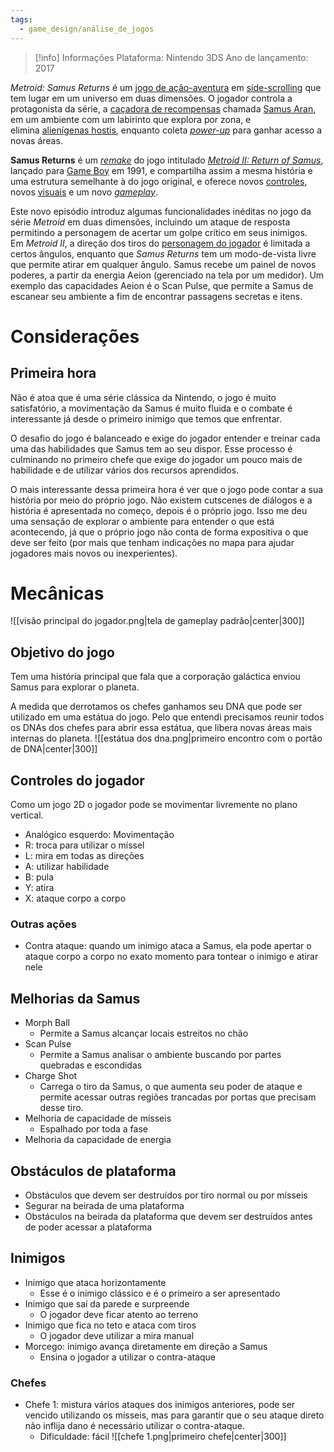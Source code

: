 ```yaml
---
tags:
  - game_design/análise_de_jogos
---
```

> [!info] Informações
> Plataforma: Nintendo 3DS
> Ano de lançamento: 2017

_Metroid: Samus Returns_ é um [jogo de ação-aventura](https://pt.wikipedia.org/wiki/Jogo_eletr%C3%B4nico_de_a%C3%A7%C3%A3o-aventura "Jogo eletrônico de ação-aventura") em [side-scrolling](https://pt.wikipedia.org/wiki/Side-scrolling "Side-scrolling") que tem lugar em um universo em duas dimensões. O jogador controla a protagonista da série, a [caçadora de recompensas](https://pt.wikipedia.org/wiki/Ca%C3%A7ador_de_recompensas "Caçador de recompensas") chamada [Samus Aran](https://pt.wikipedia.org/wiki/Samus_Aran "Samus Aran"), em um ambiente com um labirinto que explora por zona, e elimina [alienígenas hostis](https://pt.wikipedia.org/wiki/Xenomorfo "Xenomorfo"), enquanto coleta _[power-up](https://pt.wikipedia.org/wiki/Power-up "Power-up")_ para ganhar acesso a novas áreas. 

**Samus Returns** é um _[remake](https://pt.wikipedia.org/wiki/Remake "Remake")_ do jogo intitulado _[Metroid II: Return of Samus](https://pt.wikipedia.org/wiki/Metroid_II:_Return_of_Samus "Metroid II: Return of Samus")_, lançado para [Game Boy](https://pt.wikipedia.org/wiki/Game_Boy "Game Boy") em 1991, e compartilha assim a mesma história e uma estrutura semelhante à do jogo original, e oferece novos [controles](https://pt.wikipedia.org/wiki/Controlador_de_jogo "Controlador de jogo"), novos [visuais](https://pt.wikipedia.org/wiki/Gr%C3%A1ficos_de_jogos_eletr%C3%B4nicos "Gráficos de jogos eletrônicos") e um novo _[gameplay](https://pt.wikipedia.org/wiki/Gameplay "Gameplay")_. 

Este novo episódio introduz algumas funcionalidades inéditas no jogo da série _Metroid_ em duas dimensões, incluindo um ataque de resposta permitindo a personagem de acertar um golpe crítico em seus inimigos. Em _Metroid II_, a direção dos tiros do [personagem do jogador](https://pt.wikipedia.org/wiki/Personagem_do_jogador "Personagem do jogador") é limitada a certos ângulos, enquanto que _Samus Returns_ tem um modo-de-vista livre que permite atirar em qualquer ângulo. Samus recebe um painel de novos poderes, a partir da energia Aeion (gerenciado na tela por um medidor). Um exemplo das capacidades Aeion é o Scan Pulse, que permite a Samus de escanear seu ambiente a fim de encontrar passagens secretas e itens.

# Considerações

## Primeira hora

Não é atoa que é uma série clássica da Nintendo, o jogo é muito satisfatório, a movimentação da Samus é muito fluida e o combate é interessante já desde o primeiro inimigo que temos que enfrentar.

O desafio do jogo é balanceado e exige do jogador entender e treinar cada uma das habilidades que Samus tem ao seu dispor. Esse processo é culminando no primeiro chefe que exige do jogador um pouco mais de habilidade e de utilizar vários dos recursos aprendidos.

O mais interessante dessa primeira hora é ver que o jogo pode contar a sua história por meio do próprio jogo. Não existem cutscenes de diálogos e a história é apresentada no começo, depois é o próprio jogo. Isso me deu uma sensação de explorar o ambiente para entender o que está acontecendo, já que o próprio jogo não conta de forma expositiva o que deve ser feito (por mais que tenham indicações no mapa para ajudar jogadores mais novos ou inexperientes).

# Mecânicas

![[visão principal do jogador.png|tela de gameplay padrão|center|300]]

## Objetivo do jogo

Tem uma história principal que fala que a corporação galáctica enviou Samus para explorar o planeta.

A medida que derrotamos os chefes ganhamos seu DNA que pode ser utilizado em uma estátua do jogo. Pelo que entendi precisamos reunir todos os DNAs dos chefes para abrir essa estátua, que libera novas áreas mais internas do planeta.
![[estátua dos dna.png|primeiro encontro com o portão de DNA|center|300]]
## Controles do jogador

Como um jogo 2D o jogador pode se movimentar livremente no plano vertical.

- Analógico esquerdo: Movimentação
- R: troca para utilizar o míssel
- L: mira em todas as direções
- A: utilizar habilidade
- B: pula
- Y: atira
- X: ataque corpo a corpo

### Outras ações

- Contra ataque: quando um inimigo ataca a Samus, ela pode apertar o ataque corpo a corpo no exato momento para tontear o inimigo e atirar nele

## Melhorias da Samus

- Morph Ball
	- Permite a Samus alcançar locais estreitos no chão
- Scan Pulse
	- Permite a Samus analisar o ambiente buscando por partes quebradas e escondidas
- Charge Shot
	- Carrega o tiro da Samus, o que aumenta seu poder de ataque e permite acessar outras regiões trancadas por portas que precisam desse tiro.
- Melhoria de capacidade de mísseis
	- Espalhado por toda a fase
- Melhoria da capacidade de energia
## Obstáculos de plataforma

- Obstáculos que devem ser destruídos por tiro normal ou por mísseis
- Segurar na beirada de uma plataforma
- Obstáculos na beirada da plataforma que devem ser destruídos antes de poder acessar a plataforma

## Inimigos

- Inimigo que ataca horizontamente
	- Esse é o inimigo clássico e é o primeiro a ser apresentado
- Inimigo que saí da parede e surpreende
	- O jogador deve ficar atento ao terreno
- Inimigo que fica no teto e ataca com tiros
	- O jogador deve utilizar a mira manual
- Morcego: inimigo avança diretamente em direção a Samus
	- Ensina o jogador a utilizar o contra-ataque

### Chefes

- Chefe 1: mistura vários ataques dos inimigos anteriores, pode ser vencido utilizando os mísseis, mas para garantir que o seu ataque direto não inflija dano é necessário utilizar o contra-ataque.
	- Dificuldade: fácil
![[chefe 1.png|primeiro chefe|center|300]]

